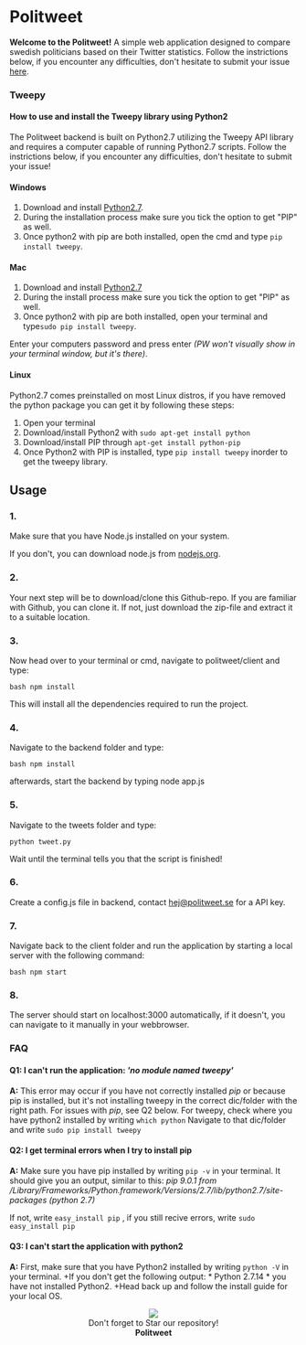 # Politweet

**Welcome to the Politweet!** A simple web application designed to compare swedish politicians based on their Twitter statistics. Follow the instrictions below, if you encounter any difficulties, don't hesitate to submit your issue [here](https://github.com/femosc2/politweet/issues).

### Tweepy

#### How to use and install the Tweepy library using Python2

The Politweet backend is built on Python2.7 utilizing the Tweepy API library and requires a computer capable of running Python2.7 scripts. Follow the instrictions below, if you encounter any difficulties, don't hesitate to submit your issue!

#### Windows

1. Download and install [Python2.7](https://www.python.org/downloads/release/python-2714/).
2. During the installation process make sure you tick the option to get "PIP" as well.
3. Once python2 with pip are both installed, open the cmd and type ```pip install tweepy```.

#### Mac

1. Download and install [Python2.7](https://www.python.org/downloads/release/python-2714/)
1. During the install process make sure you tick the option to get "PIP" as well.
2. Once python2 with pip are both installed, open your terminal and type```sudo pip install tweepy```.

Enter your computers password and press enter *(PW won't visually show in your terminal window, but it's there)*.

#### Linux

Python2.7 comes preinstalled on most Linux distros, if you have removed the python package you can get it by following these steps:

1. Open your terminal
2. Download/install Python2 with ```sudo apt-get install python```
3. Download/install PIP through ```apt-get install python-pip```
4. Once Python2 with PIP is installed, type ```pip install tweepy``` inorder to get the tweepy library.

## Usage

### 1.

Make sure that you have Node.js installed on your system.

If you don't, you can download node.js from [nodejs.org](https://nodejs.org/en/).

### 2.

Your next step will be to download/clone this Github-repo. If you are familiar with Github, you can clone it. If not, just download the zip-file and extract it to a suitable location.

### 3.

Now head over to your terminal or cmd, navigate to politweet/client and type:

```bash npm install```

This will install all the dependencies required to run the project.

### 4.

Navigate to the backend folder and type:

```bash npm install```

afterwards, start the backend by typing node app.js

### 5. 
Navigate to the tweets folder and type:

```python tweet.py```

Wait until the terminal tells you that the script is finished!

### 6.

Create a config.js file in backend, contact hej@politweet.se for a API key.

### 7.

Navigate back to the client folder and run the application by starting a local server with the following command:

```bash npm start```

### 8.

The server should start on localhost:3000 automatically, if it doesn't, you can navigate to it manually in your webbrowser.





### FAQ

#### Q1: I can't run the application: *'no module named tweepy'*

**A:**  This error may occur if you have not correctly installed *pip* or because pip is installed, but it's not installing tweepy in the correct dic/folder with the right path. For issues with *pip*, see Q2 below. For tweepy, check where you have python2 installed by writing ```which python``` Navigate to that dic/folder and write ```sudo pip install tweepy```

#### Q2: I get terminal errors when I try to install pip

**A:**  Make sure you have pip installed by writing ```pip -v``` in your terminal. It should give you an output, similar to this: *pip 9.0.1 from /Library/Frameworks/Python.framework/Versions/2.7/lib/python2.7/site-packages (python 2.7)*

If not, write ```easy_install pip``` , if you still recive errors, write ```sudo easy_install pip```

#### Q3: I can't start the application with python2

**A:** First, make sure that you have Python2 installed by writing ```python -V``` in your terminal.
+If you don't get the following output: * Python 2.7.14 * you have not installed Python2.
+Head back up and follow the install guide for your local OS.

<p align="center">
  <img src="https://thumbs.gfycat.com/HorribleNeglectedGrassspider-size_restricted.gif"><br>
    Don't forget to Star our repository! <br>
    <strong>Politweet</strong>
</p>
